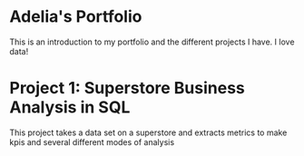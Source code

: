 # Adelia's Portfolio 

This is an introduction to my portfolio and the different projects I have. I love data!

# Project 1: Superstore Business Analysis in SQL
This project takes a data set on a superstore and extracts metrics to make kpis and several different modes of analysis


